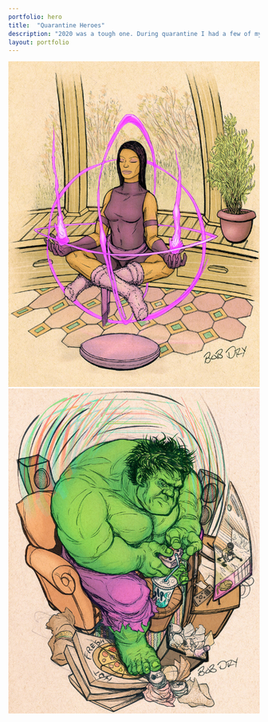 ```yaml
---
portfolio: hero
title:  "Quarantine Heroes"
description: "2020 was a tough one. During quarantine I had a few of my favorite heroes/villains do what we were doing. Meditating, playing video games, running and chilling by the pool &mdash; except we never chilled by the pool."
layout: portfolio
---
```

<div class="row">
    <div class="col-md-6">
    <img src="../images/hero-1.jpg" class="img-fluid"/>
    </div>
    <div class="col-md-6">
    <img src="../images/hero-2.jpg" class="img-fluid"/>
    </div>
</div>